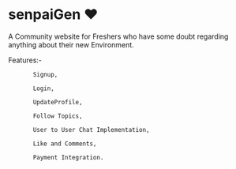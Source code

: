 # senpaiGen ♥

A Community website for Freshers who have some doubt regarding anything about their new Environment.

Features:-

           Signup,

           Login,
           
           UpdateProfile,
           
           Follow Topics,
           
           User to User Chat Implementation,
           
           Like and Comments,
           
           Payment Integration.

